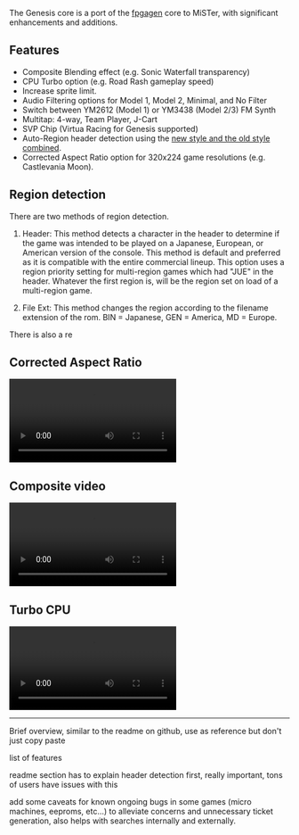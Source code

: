 The Genesis core is a port of the [fpgagen](https://github.com/Torlus/fpgagen) core to MiSTer, with significant enhancements and additions.

## Features

* Composite Blending effect (e.g. Sonic Waterfall transparency)
* CPU Turbo option (e.g. Road Rash gameplay speed)
* Increase sprite limit.
* Audio Filtering options for Model 1, Model 2, Minimal, and No Filter
* Switch between YM2612 (Model 1) or YM3438 (Model 2/3) FM Synth
* Multitap: 4-way, Team Player, J-Cart
* SVP Chip (Virtua Racing for Genesis supported)
* Auto-Region header detection using the [new style and the old style combined](https://plutiedev.com/rom-header#region).
* Corrected Aspect Ratio option for 320x224 game resolutions (e.g. Castlevania Moon).

## Region detection

There are two methods of region detection.

1. Header: This method detects a character in the header to determine if the game was intended to be played on a Japanese, European, or American version of the console. This method is default and preferred as it is compatible with the entire commercial lineup. This option uses a region priority setting for multi-region games which had "JUE" in the header. Whatever the first region is, will be the region set on load of a multi-region game.

2. File Ext: This method changes the region according to the filename extension of the rom. BIN = Japanese, GEN = America, MD = Europe.

There is also a re

## Corrected Aspect Ratio
![type:video](videos/genesis-car.mp4)

## Composite video
![type:video](videos/genesis-comp.mp4)

## Turbo CPU
![type:video](videos/genesis-turbo.mp4)






-------------------------------------

Brief overview, similar to the readme on github, use as reference but don't just copy paste

list of features

readme section has to explain header detection first, really important, tons of users have issues with this

add some caveats for known ongoing bugs in some games (micro machines, eeproms, etc...) to alleviate concerns and unnecessary ticket generation, also helps with searches internally and externally.


